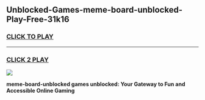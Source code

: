 
## Unblocked-Games-meme-board-unblocked-Play-Free-31k16
<h3>
<a href="https://premium76.site?title=meme-board-unblocked&ref=23A">CLICK TO PLAY</a></h3>
<hr>

<h3>
<a href="https://premium76.site?title=meme-board-unblocked&ref=23A">CLICK 2 PLAY</a>
  
</h3>

<a href="https://premium76.site?title=meme-board-unblocked&ref=23A"><img src="https://clearcache.store/games.png"></a>


**meme-board-unblocked games unblocked: Your Gateway to Fun and Accessible Online Gaming**
